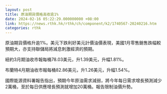 ```yaml
---
layout: post
title: 原油期貨價格高收逾1%
date: 2024-02-16 05:22:29.000000000 +08:00
link: https://news.rthk.hk/rthk/ch/component/k2/1740567-20240216.htm
categories: rthk
---
```


原油期貨價格升逾1%。美元下跌利好美元計價油價表現，美國1月零售銷售跌幅較預期大，亦支持聯儲局將減息刺激經濟的預期。

紐約3月期油收市報每桶78.03美元，升1.39美元，升幅1.81%。

布蘭特4月期油收市報每桶82.86美元，升1.26美元，升幅1.54%。

國際能源資料署報告指出，預期今年原油需求減弱，將今年每日需求增長預測減少2萬桶，至於每日供應增長預測就增加20萬桶。報告限制油價升勢。
